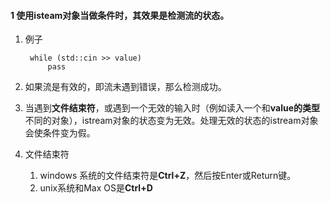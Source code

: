 ﻿#### 1 使用isteam对象当做条件时，其效果是检测流的状态。

1. 例子

		while (std::cin >> value)
			pass

2. 如果流是有效的，即流未遇到错误，那么检测成功。
3. 当遇到**文件结束符**，或遇到一个无效的输入时（例如读入一个和**value的类型**不同的对象），istream对象的状态变为无效。处理无效的状态的istream对象会使条件变为假。
4. 文件结束符
	1. windows 系统的文件结束符是**Ctrl+Z**，然后按Enter或Return键。
	2. unix系统和Max OS是**Ctrl+D**
    
